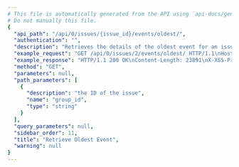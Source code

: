 ```yaml
---
# This file is automatically generated from the API using `api-docs/generate.py`
# Do not manually this file.
{
  "api_path": "/api/0/issues/{issue_id}/events/oldest/", 
  "authentication": "", 
  "description": "Retrieves the details of the oldest event for an issue.", 
  "example_request": "GET /api/0/issues/2/events/oldest/ HTTP/1.1\nHost: sentry.io\nAuthorization: Bearer {base64-encoded-key-here}", 
  "example_response": "HTTP/1.1 200 OK\nContent-Length: 23891\nX-XSS-Protection: 1; mode=block\nContent-Language: en\nX-Content-Type-Options: nosniff\nVary: Accept-Language, Cookie\nAllow: GET, HEAD, OPTIONS\nX-Frame-Options: deny\nContent-Type: application/json\n\n{\n  \"context\": {\n    \"emptyList\": [], \n    \"emptyMap\": {}, \n    \"length\": 10837790, \n    \"results\": [\n      1, \n      2, \n      3, \n      4, \n      5\n    ], \n    \"session\": {\n      \"foo\": \"bar\"\n    }, \n    \"unauthorized\": false, \n    \"url\": \"http://example.org/foo/bar/\"\n  }, \n  \"contexts\": {}, \n  \"dateCreated\": \"2018-09-20T15:47:54Z\", \n  \"dateReceived\": \"2018-09-20T15:47:54Z\", \n  \"dist\": null, \n  \"entries\": [\n    {\n      \"data\": {\n        \"formatted\": \"This is an example Java exception\", \n        \"message\": \"Authentication failed, token expired!\"\n      }, \n      \"type\": \"message\"\n    }, \n    {\n      \"data\": {\n        \"excOmitted\": null, \n        \"hasSystemFrames\": true, \n        \"values\": [\n          {\n            \"mechanism\": null, \n            \"module\": \"io.sentry.example\", \n            \"rawStacktrace\": null, \n            \"stacktrace\": {\n              \"frames\": [\n                {\n                  \"absPath\": \"Thread.java\", \n                  \"colNo\": null, \n                  \"context\": [], \n                  \"errors\": null, \n                  \"filename\": \"Thread.java\", \n                  \"function\": \"run\", \n                  \"inApp\": false, \n                  \"instructionAddr\": null, \n                  \"lineNo\": 748, \n                  \"module\": \"java.lang.Thread\", \n                  \"package\": null, \n                  \"platform\": null, \n                  \"symbol\": null, \n                  \"symbolAddr\": null, \n                  \"vars\": {}\n                }, \n                {\n                  \"absPath\": \"TaskThread.java\", \n                  \"colNo\": null, \n                  \"context\": [], \n                  \"errors\": null, \n                  \"filename\": \"TaskThread.java\", \n                  \"function\": \"run\", \n                  \"inApp\": false, \n                  \"instructionAddr\": null, \n                  \"lineNo\": 61, \n                  \"module\": \"org.apache.tomcat.util.threads.TaskThread$WrappingRunnable\", \n                  \"package\": null, \n                  \"platform\": null, \n                  \"symbol\": null, \n                  \"symbolAddr\": null, \n                  \"vars\": {}\n                }, \n                {\n                  \"absPath\": \"ThreadPoolExecutor.java\", \n                  \"colNo\": null, \n                  \"context\": [], \n                  \"errors\": null, \n                  \"filename\": \"ThreadPoolExecutor.java\", \n                  \"function\": \"run\", \n                  \"inApp\": false, \n                  \"instructionAddr\": null, \n                  \"lineNo\": 624, \n                  \"module\": \"java.util.concurrent.ThreadPoolExecutor$Worker\", \n                  \"package\": null, \n                  \"platform\": null, \n                  \"symbol\": null, \n                  \"symbolAddr\": null, \n                  \"vars\": {}\n                }, \n                {\n                  \"absPath\": \"ThreadPoolExecutor.java\", \n                  \"colNo\": null, \n                  \"context\": [], \n                  \"errors\": null, \n                  \"filename\": \"ThreadPoolExecutor.java\", \n                  \"function\": \"runWorker\", \n                  \"inApp\": false, \n                  \"instructionAddr\": null, \n                  \"lineNo\": 1149, \n                  \"module\": \"java.util.concurrent.ThreadPoolExecutor\", \n                  \"package\": null, \n                  \"platform\": null, \n                  \"symbol\": null, \n                  \"symbolAddr\": null, \n                  \"vars\": {}\n                }, \n                {\n                  \"absPath\": \"SocketProcessorBase.java\", \n                  \"colNo\": null, \n                  \"context\": [], \n                  \"errors\": null, \n                  \"filename\": \"SocketProcessorBase.java\", \n                  \"function\": \"run\", \n                  \"inApp\": false, \n                  \"instructionAddr\": null, \n                  \"lineNo\": 49, \n                  \"module\": \"org.apache.tomcat.util.net.SocketProcessorBase\", \n                  \"package\": null, \n                  \"platform\": null, \n                  \"symbol\": null, \n                  \"symbolAddr\": null, \n                  \"vars\": {}\n                }, \n                {\n                  \"absPath\": \"NioEndpoint.java\", \n                  \"colNo\": null, \n                  \"context\": [], \n                  \"errors\": null, \n                  \"filename\": \"NioEndpoint.java\", \n                  \"function\": \"doRun\", \n                  \"inApp\": false, \n                  \"instructionAddr\": null, \n                  \"lineNo\": 1434, \n                  \"module\": \"org.apache.tomcat.util.net.NioEndpoint$SocketProcessor\", \n                  \"package\": null, \n                  \"platform\": null, \n                  \"symbol\": null, \n                  \"symbolAddr\": null, \n                  \"vars\": {}\n                }, \n                {\n                  \"absPath\": \"AbstractProtocol.java\", \n                  \"colNo\": null, \n                  \"context\": [], \n                  \"errors\": null, \n                  \"filename\": \"AbstractProtocol.java\", \n                  \"function\": \"process\", \n                  \"inApp\": false, \n                  \"instructionAddr\": null, \n                  \"lineNo\": 798, \n                  \"module\": \"org.apache.coyote.AbstractProtocol$ConnectionHandler\", \n                  \"package\": null, \n                  \"platform\": null, \n                  \"symbol\": null, \n                  \"symbolAddr\": null, \n                  \"vars\": {}\n                }, \n                {\n                  \"absPath\": \"AbstractProcessorLight.java\", \n                  \"colNo\": null, \n                  \"context\": [], \n                  \"errors\": null, \n                  \"filename\": \"AbstractProcessorLight.java\", \n                  \"function\": \"process\", \n                  \"inApp\": false, \n                  \"instructionAddr\": null, \n                  \"lineNo\": 66, \n                  \"module\": \"org.apache.coyote.AbstractProcessorLight\", \n                  \"package\": null, \n                  \"platform\": null, \n                  \"symbol\": null, \n                  \"symbolAddr\": null, \n                  \"vars\": {}\n                }, \n                {\n                  \"absPath\": \"Http11Processor.java\", \n                  \"colNo\": null, \n                  \"context\": [], \n                  \"errors\": null, \n                  \"filename\": \"Http11Processor.java\", \n                  \"function\": \"service\", \n                  \"inApp\": false, \n                  \"instructionAddr\": null, \n                  \"lineNo\": 783, \n                  \"module\": \"org.apache.coyote.http11.Http11Processor\", \n                  \"package\": null, \n                  \"platform\": null, \n                  \"symbol\": null, \n                  \"symbolAddr\": null, \n                  \"vars\": {}\n                }, \n                {\n                  \"absPath\": \"CoyoteAdapter.java\", \n                  \"colNo\": null, \n                  \"context\": [], \n                  \"errors\": null, \n                  \"filename\": \"CoyoteAdapter.java\", \n                  \"function\": \"service\", \n                  \"inApp\": false, \n                  \"instructionAddr\": null, \n                  \"lineNo\": 349, \n                  \"module\": \"org.apache.catalina.connector.CoyoteAdapter\", \n                  \"package\": null, \n                  \"platform\": null, \n                  \"symbol\": null, \n                  \"symbolAddr\": null, \n                  \"vars\": {}\n                }, \n                {\n                  \"absPath\": \"StandardEngineValve.java\", \n                  \"colNo\": null, \n                  \"context\": [], \n                  \"errors\": null, \n                  \"filename\": \"StandardEngineValve.java\", \n                  \"function\": \"invoke\", \n                  \"inApp\": false, \n                  \"instructionAddr\": null, \n                  \"lineNo\": 87, \n                  \"module\": \"org.apache.catalina.core.StandardEngineValve\", \n                  \"package\": null, \n                  \"platform\": null, \n                  \"symbol\": null, \n                  \"symbolAddr\": null, \n                  \"vars\": {}\n                }, \n                {\n                  \"absPath\": \"ErrorReportValve.java\", \n                  \"colNo\": null, \n                  \"context\": [], \n                  \"errors\": null, \n                  \"filename\": \"ErrorReportValve.java\", \n                  \"function\": \"invoke\", \n                  \"inApp\": false, \n                  \"instructionAddr\": null, \n                  \"lineNo\": 79, \n                  \"module\": \"org.apache.catalina.valves.ErrorReportValve\", \n                  \"package\": null, \n                  \"platform\": null, \n                  \"symbol\": null, \n                  \"symbolAddr\": null, \n                  \"vars\": {}\n                }, \n                {\n                  \"absPath\": \"StandardHostValve.java\", \n                  \"colNo\": null, \n                  \"context\": [], \n                  \"errors\": null, \n                  \"filename\": \"StandardHostValve.java\", \n                  \"function\": \"invoke\", \n                  \"inApp\": false, \n                  \"instructionAddr\": null, \n                  \"lineNo\": 140, \n                  \"module\": \"org.apache.catalina.core.StandardHostValve\", \n                  \"package\": null, \n                  \"platform\": null, \n                  \"symbol\": null, \n                  \"symbolAddr\": null, \n                  \"vars\": {}\n                }, \n                {\n                  \"absPath\": \"AuthenticatorBase.java\", \n                  \"colNo\": null, \n                  \"context\": [], \n                  \"errors\": null, \n                  \"filename\": \"AuthenticatorBase.java\", \n                  \"function\": \"invoke\", \n                  \"inApp\": false, \n                  \"instructionAddr\": null, \n                  \"lineNo\": 474, \n                  \"module\": \"org.apache.catalina.authenticator.AuthenticatorBase\", \n                  \"package\": null, \n                  \"platform\": null, \n                  \"symbol\": null, \n                  \"symbolAddr\": null, \n                  \"vars\": {}\n                }, \n                {\n                  \"absPath\": \"StandardContextValve.java\", \n                  \"colNo\": null, \n                  \"context\": [], \n                  \"errors\": null, \n                  \"filename\": \"StandardContextValve.java\", \n                  \"function\": \"invoke\", \n                  \"inApp\": false, \n                  \"instructionAddr\": null, \n                  \"lineNo\": 96, \n                  \"module\": \"org.apache.catalina.core.StandardContextValve\", \n                  \"package\": null, \n                  \"platform\": null, \n                  \"symbol\": null, \n                  \"symbolAddr\": null, \n                  \"vars\": {}\n                }, \n                {\n                  \"absPath\": \"StandardWrapperValve.java\", \n                  \"colNo\": null, \n                  \"context\": [], \n                  \"errors\": null, \n                  \"filename\": \"StandardWrapperValve.java\", \n                  \"function\": \"invoke\", \n                  \"inApp\": false, \n                  \"instructionAddr\": null, \n                  \"lineNo\": 198, \n                  \"module\": \"org.apache.catalina.core.StandardWrapperValve\", \n                  \"package\": null, \n                  \"platform\": null, \n                  \"symbol\": null, \n                  \"symbolAddr\": null, \n                  \"vars\": {}\n                }, \n                {\n                  \"absPath\": \"ApplicationFilterChain.java\", \n                  \"colNo\": null, \n                  \"context\": [], \n                  \"errors\": null, \n                  \"filename\": \"ApplicationFilterChain.java\", \n                  \"function\": \"doFilter\", \n                  \"inApp\": false, \n                  \"instructionAddr\": null, \n                  \"lineNo\": 165, \n                  \"module\": \"org.apache.catalina.core.ApplicationFilterChain\", \n                  \"package\": null, \n                  \"platform\": null, \n                  \"symbol\": null, \n                  \"symbolAddr\": null, \n                  \"vars\": {}\n                }, \n                {\n                  \"absPath\": \"ApplicationFilterChain.java\", \n                  \"colNo\": null, \n                  \"context\": [], \n                  \"errors\": null, \n                  \"filename\": \"ApplicationFilterChain.java\", \n                  \"function\": \"internalDoFilter\", \n                  \"inApp\": false, \n                  \"instructionAddr\": null, \n                  \"lineNo\": 192, \n                  \"module\": \"org.apache.catalina.core.ApplicationFilterChain\", \n                  \"package\": null, \n                  \"platform\": null, \n                  \"symbol\": null, \n                  \"symbolAddr\": null, \n                  \"vars\": {}\n                }, \n                {\n                  \"absPath\": \"OncePerRequestFilter.java\", \n                  \"colNo\": null, \n                  \"context\": [], \n                  \"errors\": null, \n                  \"filename\": \"OncePerRequestFilter.java\", \n                  \"function\": \"doFilter\", \n                  \"inApp\": false, \n                  \"instructionAddr\": null, \n                  \"lineNo\": 107, \n                  \"module\": \"org.springframework.web.filter.OncePerRequestFilter\", \n                  \"package\": null, \n                  \"platform\": null, \n                  \"symbol\": null, \n                  \"symbolAddr\": null, \n                  \"vars\": {}\n                }, \n                {\n                  \"absPath\": \"CharacterEncodingFilter.java\", \n                  \"colNo\": null, \n                  \"context\": [], \n                  \"errors\": null, \n                  \"filename\": \"CharacterEncodingFilter.java\", \n                  \"function\": \"doFilterInternal\", \n                  \"inApp\": false, \n                  \"instructionAddr\": null, \n                  \"lineNo\": 197, \n                  \"module\": \"org.springframework.web.filter.CharacterEncodingFilter\", \n                  \"package\": null, \n                  \"platform\": null, \n                  \"symbol\": null, \n                  \"symbolAddr\": null, \n                  \"vars\": {}\n                }, \n                {\n                  \"absPath\": \"ApplicationFilterChain.java\", \n                  \"colNo\": null, \n                  \"context\": [], \n                  \"errors\": null, \n                  \"filename\": \"ApplicationFilterChain.java\", \n                  \"function\": \"doFilter\", \n                  \"inApp\": false, \n                  \"instructionAddr\": null, \n                  \"lineNo\": 165, \n                  \"module\": \"org.apache.catalina.core.ApplicationFilterChain\", \n                  \"package\": null, \n                  \"platform\": null, \n                  \"symbol\": null, \n                  \"symbolAddr\": null, \n                  \"vars\": {}\n                }, \n                {\n                  \"absPath\": \"ApplicationFilterChain.java\", \n                  \"colNo\": null, \n                  \"context\": [], \n                  \"errors\": null, \n                  \"filename\": \"ApplicationFilterChain.java\", \n                  \"function\": \"internalDoFilter\", \n                  \"inApp\": false, \n                  \"instructionAddr\": null, \n                  \"lineNo\": 192, \n                  \"module\": \"org.apache.catalina.core.ApplicationFilterChain\", \n                  \"package\": null, \n                  \"platform\": null, \n                  \"symbol\": null, \n                  \"symbolAddr\": null, \n                  \"vars\": {}\n                }, \n                {\n                  \"absPath\": \"OncePerRequestFilter.java\", \n                  \"colNo\": null, \n                  \"context\": [], \n                  \"errors\": null, \n                  \"filename\": \"OncePerRequestFilter.java\", \n                  \"function\": \"doFilter\", \n                  \"inApp\": false, \n                  \"instructionAddr\": null, \n                  \"lineNo\": 107, \n                  \"module\": \"org.springframework.web.filter.OncePerRequestFilter\", \n                  \"package\": null, \n                  \"platform\": null, \n                  \"symbol\": null, \n                  \"symbolAddr\": null, \n                  \"vars\": {}\n                }, \n                {\n                  \"absPath\": \"HiddenHttpMethodFilter.java\", \n                  \"colNo\": null, \n                  \"context\": [], \n                  \"errors\": null, \n                  \"filename\": \"HiddenHttpMethodFilter.java\", \n                  \"function\": \"doFilterInternal\", \n                  \"inApp\": false, \n                  \"instructionAddr\": null, \n                  \"lineNo\": 81, \n                  \"module\": \"org.springframework.web.filter.HiddenHttpMethodFilter\", \n                  \"package\": null, \n                  \"platform\": null, \n                  \"symbol\": null, \n                  \"symbolAddr\": null, \n                  \"vars\": null\n                }, \n                {\n                  \"absPath\": \"ApplicationFilterChain.java\", \n                  \"colNo\": null, \n                  \"context\": [], \n                  \"errors\": null, \n                  \"filename\": \"ApplicationFilterChain.java\", \n                  \"function\": \"doFilter\", \n                  \"inApp\": false, \n                  \"instructionAddr\": null, \n                  \"lineNo\": 165, \n                  \"module\": \"org.apache.catalina.core.ApplicationFilterChain\", \n                  \"package\": null, \n                  \"platform\": null, \n                  \"symbol\": null, \n                  \"symbolAddr\": null, \n                  \"vars\": null\n                }, \n                {\n                  \"absPath\": \"ApplicationFilterChain.java\", \n                  \"colNo\": null, \n                  \"context\": [], \n                  \"errors\": null, \n                  \"filename\": \"ApplicationFilterChain.java\", \n                  \"function\": \"internalDoFilter\", \n                  \"inApp\": false, \n                  \"instructionAddr\": null, \n                  \"lineNo\": 192, \n                  \"module\": \"org.apache.catalina.core.ApplicationFilterChain\", \n                  \"package\": null, \n                  \"platform\": null, \n                  \"symbol\": null, \n                  \"symbolAddr\": null, \n                  \"vars\": null\n                }, \n                {\n                  \"absPath\": \"OncePerRequestFilter.java\", \n                  \"colNo\": null, \n                  \"context\": [], \n                  \"errors\": null, \n                  \"filename\": \"OncePerRequestFilter.java\", \n                  \"function\": \"doFilter\", \n                  \"inApp\": false, \n                  \"instructionAddr\": null, \n                  \"lineNo\": 107, \n                  \"module\": \"org.springframework.web.filter.OncePerRequestFilter\", \n                  \"package\": null, \n                  \"platform\": null, \n                  \"symbol\": null, \n                  \"symbolAddr\": null, \n                  \"vars\": null\n                }, \n                {\n                  \"absPath\": \"HttpPutFormContentFilter.java\", \n                  \"colNo\": null, \n                  \"context\": [], \n                  \"errors\": null, \n                  \"filename\": \"HttpPutFormContentFilter.java\", \n                  \"function\": \"doFilterInternal\", \n                  \"inApp\": false, \n                  \"instructionAddr\": null, \n                  \"lineNo\": 105, \n                  \"module\": \"org.springframework.web.filter.HttpPutFormContentFilter\", \n                  \"package\": null, \n                  \"platform\": null, \n                  \"symbol\": null, \n                  \"symbolAddr\": null, \n                  \"vars\": null\n                }, \n                {\n                  \"absPath\": \"ApplicationFilterChain.java\", \n                  \"colNo\": null, \n                  \"context\": [], \n                  \"errors\": null, \n                  \"filename\": \"ApplicationFilterChain.java\", \n                  \"function\": \"doFilter\", \n                  \"inApp\": false, \n                  \"instructionAddr\": null, \n                  \"lineNo\": 165, \n                  \"module\": \"org.apache.catalina.core.ApplicationFilterChain\", \n                  \"package\": null, \n                  \"platform\": null, \n                  \"symbol\": null, \n                  \"symbolAddr\": null, \n                  \"vars\": null\n                }, \n                {\n                  \"absPath\": \"ApplicationFilterChain.java\", \n                  \"colNo\": null, \n                  \"context\": [], \n                  \"errors\": null, \n                  \"filename\": \"ApplicationFilterChain.java\", \n                  \"function\": \"internalDoFilter\", \n                  \"inApp\": false, \n                  \"instructionAddr\": null, \n                  \"lineNo\": 192, \n                  \"module\": \"org.apache.catalina.core.ApplicationFilterChain\", \n                  \"package\": null, \n                  \"platform\": null, \n                  \"symbol\": null, \n                  \"symbolAddr\": null, \n                  \"vars\": null\n                }, \n                {\n                  \"absPath\": \"OncePerRequestFilter.java\", \n                  \"colNo\": null, \n                  \"context\": [], \n                  \"errors\": null, \n                  \"filename\": \"OncePerRequestFilter.java\", \n                  \"function\": \"doFilter\", \n                  \"inApp\": false, \n                  \"instructionAddr\": null, \n                  \"lineNo\": 107, \n                  \"module\": \"org.springframework.web.filter.OncePerRequestFilter\", \n                  \"package\": null, \n                  \"platform\": null, \n                  \"symbol\": null, \n                  \"symbolAddr\": null, \n                  \"vars\": null\n                }, \n                {\n                  \"absPath\": \"RequestContextFilter.java\", \n                  \"colNo\": null, \n                  \"context\": [], \n                  \"errors\": null, \n                  \"filename\": \"RequestContextFilter.java\", \n                  \"function\": \"doFilterInternal\", \n                  \"inApp\": false, \n                  \"instructionAddr\": null, \n                  \"lineNo\": 99, \n                  \"module\": \"org.springframework.web.filter.RequestContextFilter\", \n                  \"package\": null, \n                  \"platform\": null, \n                  \"symbol\": null, \n                  \"symbolAddr\": null, \n                  \"vars\": {}\n                }, \n                {\n                  \"absPath\": \"ApplicationFilterChain.java\", \n                  \"colNo\": null, \n                  \"context\": [], \n                  \"errors\": null, \n                  \"filename\": \"ApplicationFilterChain.java\", \n                  \"function\": \"doFilter\", \n                  \"inApp\": false, \n                  \"instructionAddr\": null, \n                  \"lineNo\": 165, \n                  \"module\": \"org.apache.catalina.core.ApplicationFilterChain\", \n                  \"package\": null, \n                  \"platform\": null, \n                  \"symbol\": null, \n                  \"symbolAddr\": null, \n                  \"vars\": {}\n                }, \n                {\n                  \"absPath\": \"ApplicationFilterChain.java\", \n                  \"colNo\": null, \n                  \"context\": [], \n                  \"errors\": null, \n                  \"filename\": \"ApplicationFilterChain.java\", \n                  \"function\": \"internalDoFilter\", \n                  \"inApp\": false, \n                  \"instructionAddr\": null, \n                  \"lineNo\": 192, \n                  \"module\": \"org.apache.catalina.core.ApplicationFilterChain\", \n                  \"package\": null, \n                  \"platform\": null, \n                  \"symbol\": null, \n                  \"symbolAddr\": null, \n                  \"vars\": {}\n                }, \n                {\n                  \"absPath\": \"WsFilter.java\", \n                  \"colNo\": null, \n                  \"context\": [], \n                  \"errors\": null, \n                  \"filename\": \"WsFilter.java\", \n                  \"function\": \"doFilter\", \n                  \"inApp\": false, \n                  \"instructionAddr\": null, \n                  \"lineNo\": 52, \n                  \"module\": \"org.apache.tomcat.websocket.server.WsFilter\", \n                  \"package\": null, \n                  \"platform\": null, \n                  \"symbol\": null, \n                  \"symbolAddr\": null, \n                  \"vars\": {}\n                }, \n                {\n                  \"absPath\": \"ApplicationFilterChain.java\", \n                  \"colNo\": null, \n                  \"context\": [], \n                  \"errors\": null, \n                  \"filename\": \"ApplicationFilterChain.java\", \n                  \"function\": \"doFilter\", \n                  \"inApp\": false, \n                  \"instructionAddr\": null, \n                  \"lineNo\": 165, \n                  \"module\": \"org.apache.catalina.core.ApplicationFilterChain\", \n                  \"package\": null, \n                  \"platform\": null, \n                  \"symbol\": null, \n                  \"symbolAddr\": null, \n                  \"vars\": {}\n                }, \n                {\n                  \"absPath\": \"ApplicationFilterChain.java\", \n                  \"colNo\": null, \n                  \"context\": [], \n                  \"errors\": null, \n                  \"filename\": \"ApplicationFilterChain.java\", \n                  \"function\": \"internalDoFilter\", \n                  \"inApp\": false, \n                  \"instructionAddr\": null, \n                  \"lineNo\": 230, \n                  \"module\": \"org.apache.catalina.core.ApplicationFilterChain\", \n                  \"package\": null, \n                  \"platform\": null, \n                  \"symbol\": null, \n                  \"symbolAddr\": null, \n                  \"vars\": {}\n                }, \n                {\n                  \"absPath\": \"HttpServlet.java\", \n                  \"colNo\": null, \n                  \"context\": [], \n                  \"errors\": null, \n                  \"filename\": \"HttpServlet.java\", \n                  \"function\": \"service\", \n                  \"inApp\": false, \n                  \"instructionAddr\": null, \n                  \"lineNo\": 729, \n                  \"module\": \"javax.servlet.http.HttpServlet\", \n                  \"package\": null, \n                  \"platform\": null, \n                  \"symbol\": null, \n                  \"symbolAddr\": null, \n                  \"vars\": {}\n                }, \n                {\n                  \"absPath\": \"FrameworkServlet.java\", \n                  \"colNo\": null, \n                  \"context\": [], \n                  \"errors\": null, \n                  \"filename\": \"FrameworkServlet.java\", \n                  \"function\": \"service\", \n                  \"inApp\": false, \n                  \"instructionAddr\": null, \n                  \"lineNo\": 846, \n                  \"module\": \"org.springframework.web.servlet.FrameworkServlet\", \n                  \"package\": null, \n                  \"platform\": null, \n                  \"symbol\": null, \n                  \"symbolAddr\": null, \n                  \"vars\": {}\n                }, \n                {\n                  \"absPath\": \"HttpServlet.java\", \n                  \"colNo\": null, \n                  \"context\": [], \n                  \"errors\": null, \n                  \"filename\": \"HttpServlet.java\", \n                  \"function\": \"service\", \n                  \"inApp\": false, \n                  \"instructionAddr\": null, \n                  \"lineNo\": 622, \n                  \"module\": \"javax.servlet.http.HttpServlet\", \n                  \"package\": null, \n                  \"platform\": null, \n                  \"symbol\": null, \n                  \"symbolAddr\": null, \n                  \"vars\": {}\n                }, \n                {\n                  \"absPath\": \"FrameworkServlet.java\", \n                  \"colNo\": null, \n                  \"context\": [], \n                  \"errors\": null, \n                  \"filename\": \"FrameworkServlet.java\", \n                  \"function\": \"doGet\", \n                  \"inApp\": false, \n                  \"instructionAddr\": null, \n                  \"lineNo\": 861, \n                  \"module\": \"org.springframework.web.servlet.FrameworkServlet\", \n                  \"package\": null, \n                  \"platform\": null, \n                  \"symbol\": null, \n                  \"symbolAddr\": null, \n                  \"vars\": {}\n                }, \n                {\n                  \"absPath\": \"FrameworkServlet.java\", \n                  \"colNo\": null, \n                  \"context\": [], \n                  \"errors\": null, \n                  \"filename\": \"FrameworkServlet.java\", \n                  \"function\": \"processRequest\", \n                  \"inApp\": false, \n                  \"instructionAddr\": null, \n                  \"lineNo\": 970, \n                  \"module\": \"org.springframework.web.servlet.FrameworkServlet\", \n                  \"package\": null, \n                  \"platform\": null, \n                  \"symbol\": null, \n                  \"symbolAddr\": null, \n                  \"vars\": {}\n                }, \n                {\n                  \"absPath\": \"DispatcherServlet.java\", \n                  \"colNo\": null, \n                  \"context\": [], \n                  \"errors\": null, \n                  \"filename\": \"DispatcherServlet.java\", \n                  \"function\": \"doService\", \n                  \"inApp\": false, \n                  \"instructionAddr\": null, \n                  \"lineNo\": 897, \n                  \"module\": \"org.springframework.web.servlet.DispatcherServlet\", \n                  \"package\": null, \n                  \"platform\": null, \n                  \"symbol\": null, \n                  \"symbolAddr\": null, \n                  \"vars\": {}\n                }, \n                {\n                  \"absPath\": \"DispatcherServlet.java\", \n                  \"colNo\": null, \n                  \"context\": [], \n                  \"errors\": null, \n                  \"filename\": \"DispatcherServlet.java\", \n                  \"function\": \"doDispatch\", \n                  \"inApp\": false, \n                  \"instructionAddr\": null, \n                  \"lineNo\": 963, \n                  \"module\": \"org.springframework.web.servlet.DispatcherServlet\", \n                  \"package\": null, \n                  \"platform\": null, \n                  \"symbol\": null, \n                  \"symbolAddr\": null, \n                  \"vars\": {}\n                }, \n                {\n                  \"absPath\": \"AbstractHandlerMethodAdapter.java\", \n                  \"colNo\": null, \n                  \"context\": [], \n                  \"errors\": null, \n                  \"filename\": \"AbstractHandlerMethodAdapter.java\", \n                  \"function\": \"handle\", \n                  \"inApp\": false, \n                  \"instructionAddr\": null, \n                  \"lineNo\": 85, \n                  \"module\": \"org.springframework.web.servlet.mvc.method.AbstractHandlerMethodAdapter\", \n                  \"package\": null, \n                  \"platform\": null, \n                  \"symbol\": null, \n                  \"symbolAddr\": null, \n                  \"vars\": {}\n                }, \n                {\n                  \"absPath\": \"RequestMappingHandlerAdapter.java\", \n                  \"colNo\": null, \n                  \"context\": [], \n                  \"errors\": null, \n                  \"filename\": \"RequestMappingHandlerAdapter.java\", \n                  \"function\": \"handleInternal\", \n                  \"inApp\": false, \n                  \"instructionAddr\": null, \n                  \"lineNo\": 738, \n                  \"module\": \"org.springframework.web.servlet.mvc.method.annotation.RequestMappingHandlerAdapter\", \n                  \"package\": null, \n                  \"platform\": null, \n                  \"symbol\": null, \n                  \"symbolAddr\": null, \n                  \"vars\": {}\n                }, \n                {\n                  \"absPath\": \"RequestMappingHandlerAdapter.java\", \n                  \"colNo\": null, \n                  \"context\": [], \n                  \"errors\": null, \n                  \"filename\": \"RequestMappingHandlerAdapter.java\", \n                  \"function\": \"invokeHandlerMethod\", \n                  \"inApp\": false, \n                  \"instructionAddr\": null, \n                  \"lineNo\": 827, \n                  \"module\": \"org.springframework.web.servlet.mvc.method.annotation.RequestMappingHandlerAdapter\", \n                  \"package\": null, \n                  \"platform\": null, \n                  \"symbol\": null, \n                  \"symbolAddr\": null, \n                  \"vars\": {}\n                }, \n                {\n                  \"absPath\": \"ServletInvocableHandlerMethod.java\", \n                  \"colNo\": null, \n                  \"context\": [], \n                  \"errors\": null, \n                  \"filename\": \"ServletInvocableHandlerMethod.java\", \n                  \"function\": \"invokeAndHandle\", \n                  \"inApp\": false, \n                  \"instructionAddr\": null, \n                  \"lineNo\": 116, \n                  \"module\": \"org.springframework.web.servlet.mvc.method.annotation.ServletInvocableHandlerMethod\", \n                  \"package\": null, \n                  \"platform\": null, \n                  \"symbol\": null, \n                  \"symbolAddr\": null, \n                  \"vars\": {}\n                }, \n                {\n                  \"absPath\": \"InvocableHandlerMethod.java\", \n                  \"colNo\": null, \n                  \"context\": [], \n                  \"errors\": null, \n                  \"filename\": \"InvocableHandlerMethod.java\", \n                  \"function\": \"invokeForRequest\", \n                  \"inApp\": false, \n                  \"instructionAddr\": null, \n                  \"lineNo\": 133, \n                  \"module\": \"org.springframework.web.method.support.InvocableHandlerMethod\", \n                  \"package\": null, \n                  \"platform\": null, \n                  \"symbol\": null, \n                  \"symbolAddr\": null, \n                  \"vars\": {}\n                }, \n                {\n                  \"absPath\": \"InvocableHandlerMethod.java\", \n                  \"colNo\": null, \n                  \"context\": [], \n                  \"errors\": null, \n                  \"filename\": \"InvocableHandlerMethod.java\", \n                  \"function\": \"doInvoke\", \n                  \"inApp\": false, \n                  \"instructionAddr\": null, \n                  \"lineNo\": 205, \n                  \"module\": \"org.springframework.web.method.support.InvocableHandlerMethod\", \n                  \"package\": null, \n                  \"platform\": null, \n                  \"symbol\": null, \n                  \"symbolAddr\": null, \n                  \"vars\": {}\n                }, \n                {\n                  \"absPath\": \"Method.java\", \n                  \"colNo\": null, \n                  \"context\": [], \n                  \"errors\": null, \n                  \"filename\": \"Method.java\", \n                  \"function\": \"invoke\", \n                  \"inApp\": false, \n                  \"instructionAddr\": null, \n                  \"lineNo\": 498, \n                  \"module\": \"java.lang.reflect.Method\", \n                  \"package\": null, \n                  \"platform\": null, \n                  \"symbol\": null, \n                  \"symbolAddr\": null, \n                  \"vars\": {}\n                }, \n                {\n                  \"absPath\": \"DelegatingMethodAccessorImpl.java\", \n                  \"colNo\": null, \n                  \"context\": [], \n                  \"errors\": null, \n                  \"filename\": \"DelegatingMethodAccessorImpl.java\", \n                  \"function\": \"invoke\", \n                  \"inApp\": false, \n                  \"instructionAddr\": null, \n                  \"lineNo\": 43, \n                  \"module\": \"sun.reflect.DelegatingMethodAccessorImpl\", \n                  \"package\": null, \n                  \"platform\": null, \n                  \"symbol\": null, \n                  \"symbolAddr\": null, \n                  \"vars\": {}\n                }, \n                {\n                  \"absPath\": \"NativeMethodAccessorImpl.java\", \n                  \"colNo\": null, \n                  \"context\": [], \n                  \"errors\": null, \n                  \"filename\": \"NativeMethodAccessorImpl.java\", \n                  \"function\": \"invoke\", \n                  \"inApp\": false, \n                  \"instructionAddr\": null, \n                  \"lineNo\": 62, \n                  \"module\": \"sun.reflect.NativeMethodAccessorImpl\", \n                  \"package\": null, \n                  \"platform\": null, \n                  \"symbol\": null, \n                  \"symbolAddr\": null, \n                  \"vars\": {}\n                }, \n                {\n                  \"absPath\": \"NativeMethodAccessorImpl.java\", \n                  \"colNo\": null, \n                  \"context\": [], \n                  \"errors\": null, \n                  \"filename\": \"NativeMethodAccessorImpl.java\", \n                  \"function\": \"invoke0\", \n                  \"inApp\": false, \n                  \"instructionAddr\": null, \n                  \"lineNo\": null, \n                  \"module\": \"sun.reflect.NativeMethodAccessorImpl\", \n                  \"package\": null, \n                  \"platform\": null, \n                  \"symbol\": null, \n                  \"symbolAddr\": null, \n                  \"vars\": {}\n                }, \n                {\n                  \"absPath\": \"Application.java\", \n                  \"colNo\": null, \n                  \"context\": [], \n                  \"errors\": null, \n                  \"filename\": \"Application.java\", \n                  \"function\": \"home\", \n                  \"inApp\": true, \n                  \"instructionAddr\": null, \n                  \"lineNo\": 102, \n                  \"module\": \"io.sentry.example.Application\", \n                  \"package\": null, \n                  \"platform\": null, \n                  \"symbol\": null, \n                  \"symbolAddr\": null, \n                  \"vars\": {}\n                }, \n                {\n                  \"absPath\": \"Sidebar.java\", \n                  \"colNo\": null, \n                  \"context\": [], \n                  \"errors\": null, \n                  \"filename\": \"Sidebar.java\", \n                  \"function\": \"fetch\", \n                  \"inApp\": true, \n                  \"instructionAddr\": null, \n                  \"lineNo\": 5, \n                  \"module\": \"io.sentry.example.Sidebar\", \n                  \"package\": null, \n                  \"platform\": null, \n                  \"symbol\": null, \n                  \"symbolAddr\": null, \n                  \"vars\": {}\n                }, \n                {\n                  \"absPath\": \"ApiRequest.java\", \n                  \"colNo\": null, \n                  \"context\": [], \n                  \"errors\": null, \n                  \"filename\": \"ApiRequest.java\", \n                  \"function\": \"perform\", \n                  \"inApp\": true, \n                  \"instructionAddr\": null, \n                  \"lineNo\": 8, \n                  \"module\": \"io.sentry.example.ApiRequest\", \n                  \"package\": null, \n                  \"platform\": null, \n                  \"symbol\": null, \n                  \"symbolAddr\": null, \n                  \"vars\": {}\n                }\n              ], \n              \"framesOmitted\": null, \n              \"hasSystemFrames\": true, \n              \"registers\": null\n            }, \n            \"threadId\": null, \n            \"type\": \"ApiException\", \n            \"value\": \"Authentication failed, token expired!\"\n          }\n        ]\n      }, \n      \"type\": \"exception\"\n    }, \n    {\n      \"data\": {\n        \"values\": [\n          {\n            \"category\": null, \n            \"data\": null, \n            \"event_id\": null, \n            \"level\": \"debug\", \n            \"message\": \"Querying for user.\", \n            \"timestamp\": \"2018-09-20T15:47:50.892Z\", \n            \"type\": \"default\"\n          }, \n          {\n            \"category\": null, \n            \"data\": null, \n            \"event_id\": null, \n            \"level\": \"debug\", \n            \"message\": \"User found: user@sentry.io\", \n            \"timestamp\": \"2018-09-20T15:47:51.892Z\", \n            \"type\": \"default\"\n          }, \n          {\n            \"category\": null, \n            \"data\": null, \n            \"event_id\": null, \n            \"level\": \"info\", \n            \"message\": \"Loaded homepage content from memcached.\", \n            \"timestamp\": \"2018-09-20T15:47:52.892Z\", \n            \"type\": \"default\"\n          }, \n          {\n            \"category\": null, \n            \"data\": null, \n            \"event_id\": null, \n            \"level\": \"warning\", \n            \"message\": \"Sidebar content not in cache, hitting API server.\", \n            \"timestamp\": \"2018-09-20T15:47:53.892Z\", \n            \"type\": \"default\"\n          }\n        ]\n      }, \n      \"type\": \"breadcrumbs\"\n    }, \n    {\n      \"data\": {\n        \"cookies\": [\n          [\n            \"foo\", \n            \"bar\"\n          ], \n          [\n            \"biz\", \n            \"baz\"\n          ]\n        ], \n        \"data\": {\n          \"hello\": \"world\"\n        }, \n        \"env\": {\n          \"ENV\": \"prod\"\n        }, \n        \"fragment\": \"\", \n        \"headers\": [\n          [\n            \"Content-Type\", \n            \"application/json\"\n          ], \n          [\n            \"Referer\", \n            \"http://example.com\"\n          ], \n          [\n            \"User-Agent\", \n            \"Mozilla/5.0 (Windows NT 6.2; WOW64) AppleWebKit/537.36 (KHTML, like Gecko) Chrome/28.0.1500.72 Safari/537.36\"\n          ]\n        ], \n        \"inferredContentType\": \"application/json\", \n        \"method\": \"GET\", \n        \"query\": \"foo=bar\", \n        \"url\": \"http://example.com/foo\"\n      }, \n      \"type\": \"request\"\n    }\n  ], \n  \"errors\": [\n    {\n      \"data\": {\n        \"name\": \"version\"\n      }, \n      \"message\": \"Discarded invalid parameter 'version'\", \n      \"type\": \"invalid_attribute\"\n    }, \n    {\n      \"data\": {\n        \"name\": \"type\"\n      }, \n      \"message\": \"Discarded invalid parameter 'type'\", \n      \"type\": \"invalid_attribute\"\n    }\n  ], \n  \"eventID\": \"f1492ca0c24545ea880368296e700a9c\", \n  \"fingerprints\": [\n    \"16bcfa056ee73de2bc7846c8358f619d\"\n  ], \n  \"groupID\": \"2\", \n  \"id\": \"2\", \n  \"message\": \"This is an example Java exception\", \n  \"metadata\": {\n    \"type\": \"ApiException\", \n    \"value\": \"Authentication failed, token expired!\"\n  }, \n  \"nextEventID\": null, \n  \"packages\": {\n    \"my.package\": \"1.0.0\"\n  }, \n  \"platform\": \"java\", \n  \"previousEventID\": null, \n  \"release\": {\n    \"authors\": [], \n    \"commitCount\": 0, \n    \"data\": {}, \n    \"dateCreated\": \"2018-09-20T15:47:52.950Z\", \n    \"dateReleased\": null, \n    \"deployCount\": 0, \n    \"firstEvent\": \"2018-09-20T15:47:53.089Z\", \n    \"lastCommit\": null, \n    \"lastDeploy\": null, \n    \"lastEvent\": \"2018-09-20T15:47:53.089Z\", \n    \"newGroups\": 0, \n    \"owner\": null, \n    \"projects\": [\n      {\n        \"name\": \"Pump Station\", \n        \"slug\": \"pump-station\"\n      }\n    ], \n    \"ref\": null, \n    \"shortVersion\": \"593e1e1\", \n    \"url\": null, \n    \"version\": \"593e1e1f7222205faf2729e8d7766864717b48f6\"\n  }, \n  \"sdk\": {\n    \"name\": \"sentry-java\", \n    \"upstream\": {\n      \"isNewer\": true, \n      \"name\": \"sentry-java\", \n      \"url\": \"https://docs.sentry.io/clients/java/\"\n    }, \n    \"version\": \"1.4.0-3ded0\"\n  }, \n  \"size\": 13404, \n  \"tags\": [\n    {\n      \"key\": \"browser\", \n      \"value\": \"Chrome 60.0\"\n    }, \n    {\n      \"key\": \"device\", \n      \"value\": \"Other\"\n    }, \n    {\n      \"key\": \"environment\", \n      \"value\": \"production\"\n    }, \n    {\n      \"key\": \"level\", \n      \"value\": \"error\"\n    }, \n    {\n      \"key\": \"os\", \n      \"value\": \"Mac OS X 10.12.6\"\n    }, \n    {\n      \"key\": \"release\", \n      \"value\": \"593e1e1f7222205faf2729e8d7766864717b48f6\"\n    }, \n    {\n      \"key\": \"server_name\", \n      \"value\": \"web1.example.com\"\n    }, \n    {\n      \"key\": \"url\", \n      \"value\": \"http://localhost:8080/\"\n    }, \n    {\n      \"key\": \"user\", \n      \"value\": \"id:1\"\n    }\n  ], \n  \"type\": \"error\", \n  \"user\": {\n    \"email\": \"sentry@example.com\", \n    \"id\": \"1\", \n    \"ip_address\": \"127.0.0.1\", \n    \"name\": \"Sentry\", \n    \"username\": \"sentry\"\n  }, \n  \"userReport\": null\n}", 
  "method": "GET", 
  "parameters": null, 
  "path_parameters": [
    {
      "description": "the ID of the issue", 
      "name": "group_id", 
      "type": "string"
    }
  ], 
  "query_parameters": null, 
  "sidebar_order": 11, 
  "title": "Retrieve Oldest Event", 
  "warning": null
}
---
```

